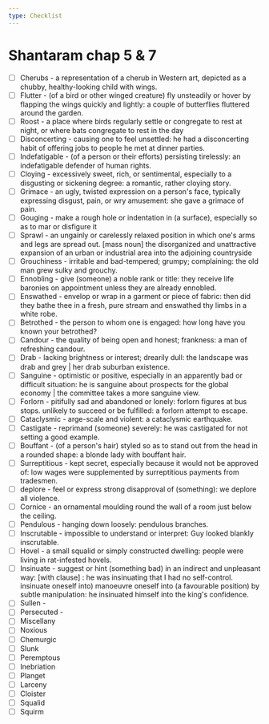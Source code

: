 ```yaml
---
type: Checklist
---
```


# Shantaram chap 5 & 7

- [ ] Cherubs - a representation of a cherub in Western art, depicted as a chubby, healthy-looking child with wings.
- [ ] Flutter - (of a bird or other winged creature) fly unsteadily or hover by flapping the wings quickly and lightly: a couple of butterflies fluttered around the garden.
- [ ] Roost - a place where birds regularly settle or congregate to rest at night, or where bats congregate to rest in the day
- [ ] Disconcerting - causing one to feel unsettled: he had a disconcerting habit of offering jobs to people he met at dinner parties.
- [ ] Indefatigable - (of a person or their efforts) persisting tirelessly: an indefatigable defender of human rights.
- [ ] Cloying - excessively sweet, rich, or sentimental, especially to a disgusting or sickening degree: a romantic, rather cloying story.
- [ ] Grimace - an ugly, twisted expression on a person's face, typically expressing disgust, pain, or wry amusement: she gave a grimace of pain.
- [ ] Gouging -  make a rough hole or indentation in (a surface), especially so as to mar or disfigure it
- [ ] Sprawl - an ungainly or carelessly relaxed position in which one's arms and legs are spread out. [mass noun] the disorganized and unattractive expansion of an urban or industrial area into the adjoining countryside
- [ ] Grouchiness - irritable and bad-tempered; grumpy; complaining: the old man grew sulky and grouchy.
- [ ] Ennobling -  give (someone) a noble rank or title: they receive life baronies on appointment unless they are already ennobled.
- [ ] Enswathed - envelop or wrap in a garment or piece of fabric: then did they bathe thee in a fresh, pure stream and enswathed thy limbs in a white robe.
- [ ] Betrothed - the person to whom one is engaged: how long have you known your betrothed?
- [ ] Candour - the quality of being open and honest; frankness: a man of refreshing candour.
- [ ] Drab - lacking brightness or interest; drearily dull: the landscape was drab and grey | her drab suburban existence.
- [ ] Sanguine - optimistic or positive, especially in an apparently bad or difficult situation: he is sanguine about prospects for the global economy | the committee takes a more sanguine view.
- [ ] Forlorn -  pitifully sad and abandoned or lonely: forlorn figures at bus stops.  unlikely to succeed or be fulfilled: a forlorn attempt to escape.
- [ ] Cataclysmic - arge-scale and violent: a cataclysmic earthquake.
- [ ] Castigate - reprimand (someone) severely: he was castigated for not setting a good example.
- [ ] Bouffant - (of a person's hair) styled so as to stand out from the head in a rounded shape: a blonde lady with bouffant hair.
- [ ] Surreptitious - kept secret, especially because it would not be approved of: low wages were supplemented by surreptitious payments from tradesmen.
- [ ] deplore - feel or express strong disapproval of (something): we deplore all violence.
- [ ] Cornice - an ornamental moulding round the wall of a room just below the ceiling.
- [ ] Pendulous - hanging down loosely: pendulous branches.
- [ ] Inscrutable - impossible to understand or interpret: Guy looked blankly inscrutable.
- [ ] Hovel - a small squalid or simply constructed dwelling: people were living in rat-infested hovels.
- [ ] Insinuate - suggest or hint (something bad) in an indirect and unpleasant way: [with clause] : he was insinuating that I had no self-control. insinuate oneself into) manoeuvre oneself into (a favourable position) by subtle manipulation: he insinuated himself into the king's confidence.
- [ ] Sullen - 
- [ ] Persecuted -
- [ ] Miscellany
- [ ] Noxious
- [ ] Chemurgic
- [ ] Slunk
- [ ] Peremptous
- [ ] Inebriation
- [ ] Planget
- [ ] Larceny
- [ ] Cloister
- [ ] Squalid
- [ ] Squirm

